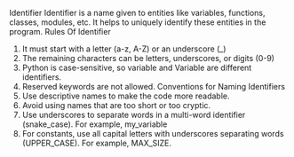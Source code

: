 Identifier
  Identifier is a name given to entities like variables, functions, classes, modules, etc. It helps to uniquely identify these entities in the program.
Rules Of Identifier
  1. It must start with a letter (a-z, A-Z) or an underscore (_)
  2. The remaining characters can be letters, underscores, or digits (0-9)
  3. Python is case-sensitive, so variable and Variable are different identifiers.
  4. Reserved keywords are not allowed.
  Conventions for Naming Identifiers
  1. Use descriptive names to make the code more readable.
  2. Avoid using names that are too short or too cryptic.
  3. Use underscores to separate words in a multi-word identifier (snake_case). For example, my_variable
  4. For constants, use all capital letters with underscores separating words (UPPER_CASE). For example, MAX_SIZE.